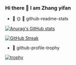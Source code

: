 ### Hi there 👋 I am Zhang yifan

- 🌱 🌞 🌱 github-readme-stats

[![Anurag's GitHub stats](https://github-readme-stats.vercel.app/api?username=Yvonnefanf&count_private=true&theme=radical&show_icons=true)](https://github.com/Yvonnefanf/github-readme-stats)
<!--
[![Top Langs](https://github-readme-stats.vercel.app/api/top-langs/?username=Yvonnefanf&layout=compact&theme=radical)](https://github.com/Yvonnefanf/github-readme-stats)-->

[![GitHub Streak](https://github-readme-streak-stats.herokuapp.com/?user=Yvonnefanf&theme=radical)](https://git.io/streak-stats)

- 🌱 github-profile-trophy

[![trophy](https://github-profile-trophy.vercel.app/?username=Yvonnefanf&theme=onedark&column=7)](https://github.com/Yvonnefanf/github-profile-trophy)

<!--
**Yvonnefanf/Yvonnefanf** is a ✨ _special_ ✨ repository because its `README.md` (this file) appears on your GitHub profile.

Here are some ideas to get you started:

- 🔭 I’m currently working on ...
- 🌱 I’m currently learning ...
- 👯 I’m looking to collaborate on ...
- 🤔 I’m looking for help with ...
- 💬 Ask me about ...
- 📫 How to reach me: ...
- 😄 Pronouns: ...
- ⚡ Fun fact: ...
-->
